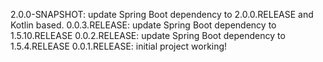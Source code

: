 2.0.0-SNAPSHOT: update Spring Boot dependency to 2.0.0.RELEASE and Kotlin based.
0.0.3.RELEASE: update Spring Boot dependency to 1.5.10.RELEASE
0.0.2.RELEASE: update Spring Boot dependency to 1.5.4.RELEASE
0.0.1.RELEASE: initial project working!
